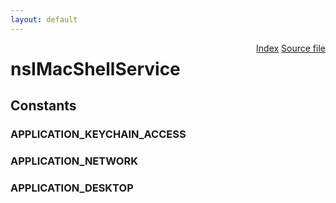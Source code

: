 ```yaml
---
layout: default
---
```

<div class='links' style='float:right'><a href="../index.html">Index</a>
<a href="http://dxr.mozilla.org/mozilla-central/source/browser/components/shell/nsIMacShellService.idl">Source file</a>
</div>

# nsIMacShellService #

## Constants ##

### APPLICATION_KEYCHAIN_ACCESS ###

### APPLICATION_NETWORK ###

### APPLICATION_DESKTOP ###

